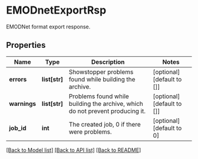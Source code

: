 # EMODnetExportRsp

EMODNet format export response.

## Properties
Name | Type | Description | Notes
------------ | ------------- | ------------- | -------------
**errors** | **list[str]** | Showstopper problems found while building the archive. | [optional] [default to []]
**warnings** | **list[str]** | Problems found while building the archive, which do not prevent producing it. | [optional] [default to []]
**job_id** | **int** | The created job, 0 if there were problems. | [optional] [default to 0]

[[Back to Model list]](../README.md#documentation-for-models) [[Back to API list]](../README.md#documentation-for-api-endpoints) [[Back to README]](../README.md)


